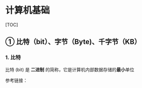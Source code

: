 # 计算机基础

[TOC]





## ① 比特（bit）、字节（Byte)、千字节（KB）

### 1. 比特

比特 (bit) 是 **二进制** 的简称，它是计算机内部数据存储的**最小**单位







参考链接：


